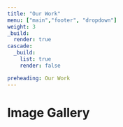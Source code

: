 ```yaml
---
title: "Our Work"
menu: ["main","footer", "dropdown"]
weight: 3
_build:
  render: true
cascade:
  _build:
    list: true
    render: false

preheading: Our Work
---
```


# Image Gallery 
